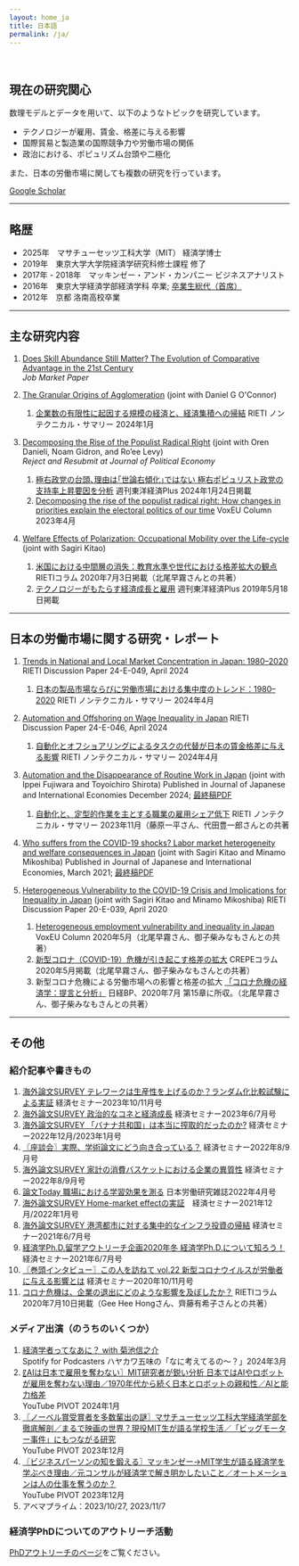 ```yaml
---
layout: home_ja
title: 日本語
permalink: /ja/
---
```


<br>

## 現在の研究関心

数理モデルとデータを用いて、以下のようなトピックを研究しています。

- テクノロジーが雇用、賃金、格差に与える影響
- 国際貿易と製造業の国際競争力や労働市場の関係
- 政治における、ポピュリズム台頭や二極化

また、日本の労働市場に関しても複数の研究を行っています。

<a href="https://scholar.google.com/citations?user=ERWAMasAAAAJ&hl=ja" target="_blank">Google Scholar</a>  

---

## 略歴
- 2025年　マサチューセッツ工科大学（MIT） 経済学博士  
- 2019年　東京大学大学院経済学研究科修士課程 修了  
- 2017年 - 2018年　マッキンゼー・アンド・カンパニー ビジネスアナリスト  
- 2016年　東京大学経済学部経済学科 卒業; <a href="https://www.u-tokyo.ac.jp/focus/ja/articles/t_z1301_00010.html" target="_blank">卒業生総代（首席）</a>  
- 2012年　京都 洛南高校卒業

---
## 主な研究内容

1. <a href="https://www.shinnosuke-kikuchi.com/files/research/KIKUCHI-skill-trade.pdf" target="_blank">Does Skill Abundance Still Matter? The Evolution of Comparative Advantage in the 21st Century</a>  
   _Job Market Paper_  

2. <a href="https://www.shinnosuke-kikuchi.com/files/research/KIKUCHI-OCONNOR-granular-spatial.pdf" target="_blank">The Granular Origins of Agglomeration</a> (joint with Daniel G O'Connor)  
   1. <a href="https://www.rieti.go.jp/jp/publications/nts/24e005.html" target="_blank">企業数の有限性に起因する規模の経済と、経済集積への帰結</a> RIETI ノンテクニカル・サマリー 2024年1月  

3. <a href="https://www.shinnosuke-kikuchi.com/files/research/DGKL-Populism.pdf" target="_blank">Decomposing the Rise of the Populist Radical Right</a> (joint with Oren Danieli, Noam Gidron, and Ro’ee Levy)  
   _Reject and Resubmit at Journal of Political Economy_  
   1. <a href="https://toyokeizai.net/articles/-/728611" target="_blank">極右政党の台頭､理由は｢世論右傾化｣ではない 極右ポピュリスト政党の支持率上昇要因を分析</a> 週刊東洋経済Plus 2024年1月24日掲載  
   2. <a href="https://cepr.org/voxeu/columns/decomposing-rise-populist-radical-right-how-changes-priorities-explain-electoral" target="_blank">Decomposing the rise of the populist radical right: How changes in priorities explain the electoral politics of our time</a> VoxEU Column 2023年4月  

4. <a href="https://www.shinnosuke-kikuchi.com/files/research/KK-ROBOT.pdf" target="_blank">Welfare Effects of Polarization: Occupational Mobility over the Life-cycle</a> (joint with Sagiri Kitao)  
   1. <a href="https://www.rieti.go.jp/jp/columns/a01_0605.html" target="_blank">米国における中間層の消失：教育水準や世代における格差拡大の観点</a> RIETIコラム 2020年7月3日掲載（北尾早霧さんとの共著）  
   2. <a href="https://toyokeizai.net/articles/-/568186" target="_blank">テクノロジーがもたらす経済成長と雇用</a> 週刊東洋経済Plus 2019年5月18日掲載  

---

## 日本の労働市場に関する研究・レポート

1. <a href="https://www.rieti.go.jp/jp/publications/dp/24e049.pdf" target="_blank">Trends in National and Local Market Concentration in Japan: 1980–2020</a> RIETI Discussion Paper 24-E-049, April 2024  
   1. <a href="https://www.rieti.go.jp/jp/publications/nts/24e049.html" target="_blank">日本の製品市場ならびに労働市場における集中度のトレンド：1980–2020</a> RIETI ノンテクニカル・サマリー 2024年4月  

2. <a href="https://www.rieti.go.jp/jp/publications/dp/24e046.pdf" target="_blank">Automation and Offshoring on Wage Inequality in Japan</a> RIETI Discussion Paper 24-E-046, April 2024  
   1. <a href="https://www.rieti.go.jp/jp/publications/nts/24e046.html" target="_blank">自動化とオフショアリングによるタスクの代替が日本の賃金格差に与える影響</a> RIETI ノンテクニカル・サマリー 2024年4月  

3. <a href="https://www.sciencedirect.com/science/article/abs/pii/S0889158324000340" target="_blank">Automation and the Disappearance of Routine Work in Japan</a> (joint with Ippei Fujiwara and Toyoichiro Shirota) Published in Journal of Japanese and International Economies December 2024; <a href="https://www.shinnosuke-kikuchi.com/files/research/FKS-robot-japan.pdf" target="_blank">最終稿PDF</a>  
   1. <a href="https://www.rieti.go.jp/jp/publications/nts/23e082.html" target="_blank">自動化と、定型的作業を主とする職業の雇用シェア低下</a> RIETI ノンテクニカル・サマリー 2023年11月（藤原一平さん、代田豊一郎さんとの共著
   
4. <a href="https://www.sciencedirect.com/science/article/abs/pii/S088915832030054X" target="_blank">Who suffers from the COVID-19 shocks? Labor market heterogeneity and welfare consequences in Japan</a> (joint with Sagiri Kitao and Minamo Mikoshiba) Published in Journal of Japanese and International Economies, March 2021; <a href="https://www.shinnosuke-kikuchi.com/files/research/KKM-COVID19.pdf" target="_blank">最終稿PDF</a>

5. <a href="https://www.rieti.go.jp/jp/publications/summary/20040020.html" target="_blank">Heterogeneous Vulnerability to the COVID-19 Crisis and Implications for Inequality in Japan</a> (joint with Sagiri Kitao and Minamo Mikoshiba) RIETI Discussion Paper 20-E-039, April 2020  
   1. <a href="https://cepr.org/voxeu/columns/heterogeneous-employment-vulnerability-and-inequality-japan" target="_blank">Heterogeneous employment vulnerability and inequality in Japan</a> VoxEU Column 2020年5月（北尾早霧さん、御子柴みなもさんとの共著）  
   2. <a href="https://www.crepe.e.u-tokyo.ac.jp/material/crepecl7.html" target="_blank">新型コロナ（COVID-19）危機が引き起こす格差の拡大</a> CREPEコラム 2020年5月掲載（北尾早霧さん、御子柴みなもさんとの共著）  
   3. 新型コロナ危機による労働市場への影響と格差の拡大 <a href="https://bookplus.nikkei.com/atcl/catalog/2020/9784532358617/" target="_blank">「コロナ危機の経済学：提言と分析」</a> 日経BP、2020年7月 第15章に所収。（北尾早霧さん、御子柴みなもさんとの共著）  

---

## その他 
### 紹介記事や書きもの

1. <a href="https://www.web-nippyo.jp/32897/" target="_blank">海外論文SURVEY テレワークは生産性を上げるのか？ランダム化比較試験による実証</a> 経済セミナー2023年10/11月号
2. <a href="https://www.web-nippyo.jp/32030/" target="_blank">海外論文SURVEY 政治的なコネと経済成長</a> 経済セミナー2023年6/7月号
3. <a href="https://www.web-nippyo.jp/29934/" target="_blank">海外論文SURVEY 「バナナ共和国」は本当に搾取的だったのか?</a> 経済セミナー2022年12月/2023年1月号
4. <a href="https://www.web-nippyo.jp/28418/" target="_blank">〖座談会〗実際、学術論文にどう向き合っている？</a> 経済セミナー2022年8/9月号
5. <a href="https://www.web-nippyo.jp/27700/" target="_blank">海外論文SURVEY 家計の消費バスケットにおける企業の異質性</a> 経済セミナー2022年8/9月号
6. <a href="https://www.jil.go.jp/institute/zassi/backnumber/2022/04/pdf/076-077.pdf" target="_blank">論文Today 職場における学習効果を測る</a> 日本労働研究雑誌2022年4月号
7. <a href="https://www.web-nippyo.jp/25367/" target="_blank">海外論文SURVEY Home-market effectの実証</a>　経済セミナー2021年12月/2022年1月号
8. <a href="https://www.web-nippyo.jp/23540/" target="_blank">海外論文SURVEY 港湾都市に対する集中的なインフラ投資の帰結</a> 経済セミナー2021年6/7月号
9. <a href="https://note.com/keisemi/n/n99c0b87f88f4" target="_blank">経済学Ph.D.留学アウトリーチ企画2020年冬 経済学Ph.D.について知ろう！</a> 経済セミナー2021年6/7月号
10. <a href="https://www.web-nippyo.jp/20680/" target="_blank">〖巻頭インタビュー〗この人を訪ねて vol.22 新型コロナウイルスが労働者に与える影響とは</a> 経済セミナー2020年10/11月号
11. <a href="https://www.rieti.go.jp/jp/columns/a01_0607.html" target="_blank">コロナ危機は、企業の退出にどのような影響を及ぼしたか？</a> RIETIコラム 2020年7月10日掲載（Gee Hee Hongさん、齊藤有希子さんとの共著）  


### メディア出演（のうちのいくつか）

1. <a href="https://www.youtube.com/watch?v=ppKt84WAk_c" target="_blank">経済学者ってなあに？ with 菊池信之介</a>  
   Spotify for Podcasters ハヤカワ五味の「なに考えてるの〜？」2024年3月  
2. <a href="https://www.youtube.com/watch?v=ba6k4AiebJY" target="_blank">〖AIは日本で雇用を奪わない〗MIT研究者が鋭い分析 日本ではAIやロボットが雇用を奪わない理由／1970年代から続く日本とロボットの親和性／AIと能力格差</a>  
   YouTube PIVOT 2024年1月  
3. <a href="https://www.youtube.com/watch?v=JnN3G-vpxeQ" target="_blank">〖ノーベル賞受賞者を多数輩出の謎〗マサチューセッツ工科大学経済学部を徹底解剖／まるで映画の世界？現役MIT生が語る学校生活／「ビッグモーター事件」にもつながる研究</a>  
   YouTube PIVOT 2023年12月  
4. <a href="https://www.youtube.com/watch?v=_O2hWCPX-mk" target="_blank">〖ビジネスパーソンの知を鍛える〗マッキンゼー→MIT学生が語る経済学を学ぶべき理由／元コンサルが経済学で解き明かしたいこと／オートメーションは人の仕事を奪うのか？</a>  
   YouTube PIVOT 2023年12月  
5. アベマプライム：2023/10/27, 2023/11/7  


### 経済学PhDについてのアウトリーチ活動

<a href="https://sites.google.com/view/shinnosukekikuchi/PhD-outreach-page" target="_blank">PhDアウトリーチのページ</a>をご覧ください。
